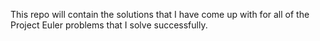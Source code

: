 This repo will contain the solutions that I have come up with for all of the Project Euler problems that I solve successfully.